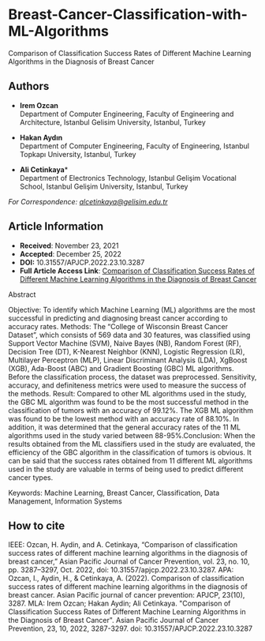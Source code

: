 # Breast-Cancer-Classification-with-ML-Algorithms

Comparison of Classification Success Rates of Different Machine Learning Algorithms in the Diagnosis of Breast Cancer

## Authors
- **Irem Ozcan**  
  Department of Computer Engineering, Faculty of Engineering and Architecture, Istanbul Gelisim University, Istanbul, Turkey

- **Hakan Aydın**  
  Department of Computer Engineering, Faculty of Engineering, Istanbul Topkapı University, Istanbul, Turkey

- **Ali Cetinkaya***  
  Department of Electronics Technology, Istanbul Gelişim Vocational School, Istanbul Gelişim University, Istanbul, Turkey  

*For Correspondence: alcetinkaya@gelisim.edu.tr*

## Article Information
- **Received**: November 23, 2021  
- **Accepted**: December 25, 2022
- **DOI:** 10.31557/APJCP.2022.23.10.3287
- **Full Article Access Link**: [Comparison of Classification Success Rates of Different Machine Learning Algorithms in the Diagnosis of Breast Cancer](https://journal.waocp.org/article_90310.html)

Abstract

Objective: To identify which Machine Learning (ML) algorithms are the most successful in predicting and diagnosing breast cancer according to accuracy rates. Methods: The “College of Wisconsin Breast Cancer Dataset”, which consists of 569 data and 30 features, was classified using Support Vector Machine (SVM), Naive Bayes (NB), Random Forest (RF), Decision Tree (DT), K-Nearest Neighbor (KNN), Logistic Regression (LR), Multilayer Perceptron (MLP), Linear Discriminant Analysis (LDA), XgBoost (XGB), Ada-Boost (ABC) and Gradient Boosting (GBC) ML algorithms. Before the classification process, the dataset was preprocessed. Sensitivity, accuracy, and definiteness metrics were used to measure the success of the methods. Result: Compared to other ML algorithms used in the study, the GBC ML algorithm was found to be the most successful method in the classification of tumors with an accuracy of 99.12%. The XGB ML algorithm was found to be the lowest method with an accuracy rate of 88.10%. In addition, it was determined that the general accuracy rates of the 11 ML algorithms used in the study varied between 88-95%.Conclusion: When the results obtained from the ML classifiers used in the study are evaluated, the efficiency of the GBC algorithm in the classification of tumors is obvious. It can be said that the success rates obtained from 11 different ML algorithms used in the study are valuable in terms of being used to predict different cancer types.

Keywords: Machine Learning, Breast Cancer, Classification, Data Management, Information Systems

## How to cite
IEEE: Ozcan, H. Aydin, and A. Cetinkaya, “Comparison of classification success rates of different machine learning algorithms in the diagnosis of breast cancer,” Asian Pacific Journal of Cancer Prevention, vol. 23, no. 10, pp. 3287–3297, Oct. 2022, doi: 10.31557/apjcp.2022.23.10.3287.
APA: Ozcan, I., Aydin, H., & Cetinkaya, A. (2022). Comparison of classification success rates of different machine learning algorithms in the diagnosis of breast cancer. Asian Pacific journal of cancer prevention: APJCP, 23(10), 3287.
MLA: Irem Ozcan; Hakan Aydin; Ali Cetinkaya. "Comparison of Classification Success Rates of Different Machine Learning Algorithms in the Diagnosis of Breast Cancer". Asian Pacific Journal of Cancer Prevention, 23, 10, 2022, 3287-3297. doi: 10.31557/APJCP.2022.23.10.3287
